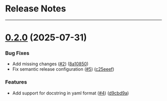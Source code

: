 # Release Notes
---

# [0.2.0](https://github.com/osl-incubator/doxs/compare/0.1.0...0.2.0) (2025-07-31)


### Bug Fixes

* Add missing changes ([#2](https://github.com/osl-incubator/doxs/issues/2)) ([8a10850](https://github.com/osl-incubator/doxs/commit/8a108509297a4ff4488529c96012875e975c2a8a))
* Fix semantic release configuration ([#5](https://github.com/osl-incubator/doxs/issues/5)) ([c25eeef](https://github.com/osl-incubator/doxs/commit/c25eeefbb94b4931f1bcd99cd9ddb2c97919e559))


### Features

* Add support for docstring in yaml format ([#4](https://github.com/osl-incubator/doxs/issues/4)) ([d9cbd9a](https://github.com/osl-incubator/doxs/commit/d9cbd9a731975c82e7842c8f03bbf1373a269ba3))
